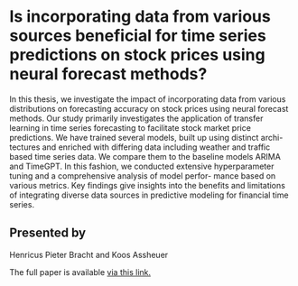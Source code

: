 # Is incorporating data from various sources beneficial for time series predictions on stock prices using neural forecast methods?

In this thesis, we investigate the impact of incorporating data from various distributions on
forecasting accuracy on stock prices using neural forecast methods. Our study primarily
investigates the application of transfer learning in time series forecasting to facilitate stock
market price predictions. We have trained several models, built up using distinct archi-
tectures and enriched with differing data including weather and traffic based time series
data. We compare them to the baseline models ARIMA and TimeGPT. In this fashion, we
conducted extensive hyperparameter tuning and a comprehensive analysis of model perfor-
mance based on various metrics. Key findings give insights into the benefits and limitations
of integrating diverse data sources in predictive modeling for financial time series.


## Presented by
Henricus Pieter Bracht 
and 
Koos Assheuer

The full paper is available [via this link.](https://github.com/kheuer/bt_timeseries_transfer_learning/blob/main/Is%20incorporating%20data%20from%20various%20sources%20beneficial%20for%20time%20series%20predictions%20on%20stock%20prices%20using%20neural%20forecast%20methods.pdf)

